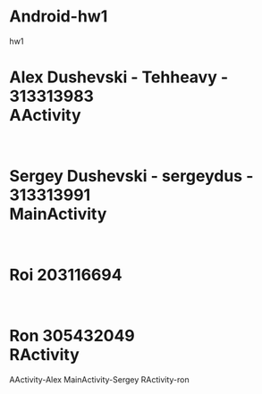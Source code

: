 # Android-hw1
hw1
<h1 >
Alex Dushevski - Tehheavy - 313313983
<br/>
AActivity
</h1>
<br/>
<h1 >
Sergey Dushevski - sergeydus - 313313991
</br>
MainActivity
</h1>
<br/>
<h1>
  Roi 203116694
</h1>
<br/>
<h1>
Ron 305432049
<br/>
RActivity
</h1>




AActivity-Alex
MainActivity-Sergey
RActivity-ron
